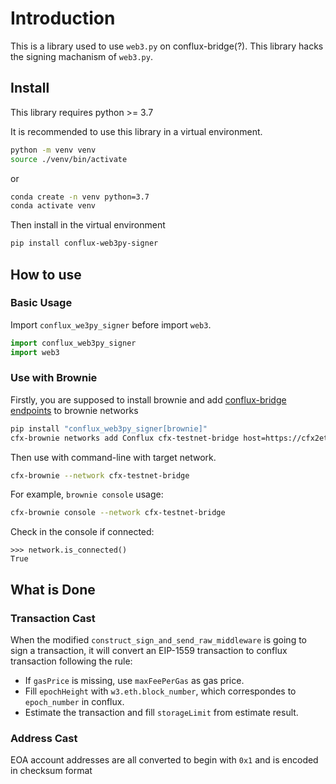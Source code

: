 # Introduction

This is a library used to use `web3.py` on conflux-bridge(?). This library hacks the signing machanism of `web3.py`.

## Install

This library requires python >= 3.7

It is recommended to use this library in a virtual environment.

``` bash
python -m venv venv
source ./venv/bin/activate
```

or 

``` bash
conda create -n venv python=3.7
conda activate venv
```

Then install in the virtual environment

``` bash
pip install conflux-web3py-signer
```

## How to use

### Basic Usage

Import `conflux_we3py_signer` before import `web3`.

```python
import conflux_web3py_signer
import web3
```

### Use with Brownie

Firstly, you are supposed to install brownie and add [conflux-bridge endpoints](https://docs.nftrainbow.xyz/products/rpc-bridge) to brownie networks

``` bash
pip install "conflux_web3py_signer[brownie]"
cfx-brownie networks add Conflux cfx-testnet-bridge host=https://cfx2ethtest.nftrainbow.cn chainid=1
```

Then use with command-line with target network.

``` bash
cfx-brownie --network cfx-testnet-bridge
```

For example, `brownie console` usage:

``` bash
cfx-brownie console --network cfx-testnet-bridge
```

Check in the console if connected: 

```
>>> network.is_connected()
True
```

## What is Done

### Transaction Cast

When the modified `construct_sign_and_send_raw_middleware` is going to sign a transaction, it will convert an EIP-1559 transaction to conflux transaction following the rule:

* If `gasPrice` is missing, use `maxFeePerGas` as gas price.
* Fill `epochHeight` with `w3.eth.block_number`, which correspondes to `epoch_number` in conflux.
* Estimate the transaction and fill `storageLimit` from estimate result.

### Address Cast

EOA account addresses are all converted to begin with `0x1` and is encoded in checksum format
